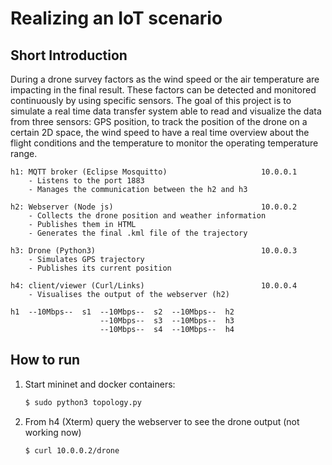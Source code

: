 # Realizing an IoT scenario #

## Short Introduction ##
During a drone survey  factors as the wind speed or the air temperature are impacting in the final result.
These factors can be detected and monitored continuously by using specific sensors.
The goal of this project is to simulate a real time data transfer system able to read and visualize the data from three sensors: GPS position, to track the position of the drone on a certain 2D space, the wind speed to have a real time overview about the flight conditions and the temperature to monitor the operating temperature range.

```text
h1: MQTT broker (Eclipse Mosquitto)                     10.0.0.1        
    - Listens to the port 1883
    - Manages the communication between the h2 and h3

h2: Webserver (Node js)                                 10.0.0.2        
    - Collects the drone position and weather information
    - Publishes them in HTML 
    - Generates the final .kml file of the trajectory

h3: Drone (Python3)                                     10.0.0.3
    - Simulates GPS trajectory
    - Publishes its current position

h4: client/viewer (Curl/Links)                          10.0.0.4 
    - Visualises the output of the webserver (h2)       
```
```text
h1  --10Mbps--  s1  --10Mbps--  s2  --10Mbps--  h2
                    --10Mbps--  s3  --10Mbps--  h3  
                    --10Mbps--  s4  --10Mbps--  h4
```

## How to run ##
1. Start mininet and docker containers:
    ```bash
    $ sudo python3 topology.py
    ```
2. From h4 (Xterm) query the webserver to see the drone output (not working now)
    ```bash
    $ curl 10.0.0.2/drone
    ```
